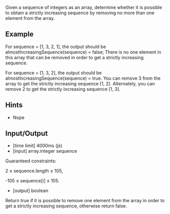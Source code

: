 Given a sequence of integers as an array, determine whether it is possible to obtain a strictly increasing sequence by removing no more than one element from the array.

## Example

For sequence = [1, 3, 2, 1], the output should be almostIncreasingSequence(sequence) = false;
There is no one element in this array that can be removed in order to get a strictly increasing sequence.

For sequence = [1, 3, 2], the output should be almostIncreasingSequence(sequence) = true.
You can remove 3 from the array to get the strictly increasing sequence [1, 2]. Alternately, you can remove 2 to get the strictly increasing sequence [1, 3].

## Hints

* Nope

## Input/Output

* [time limit] 4000ms (js)
* [input] array.integer sequence

Guaranteed constraints:

2 ≤ sequence.length ≤ 105,

-105 ≤ sequence[i] ≤ 105.

* [output] boolean

Return true if it is possible to remove one element from the array in order to get a strictly increasing sequence, otherwise return false.